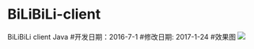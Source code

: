 # BiLiBiLi-client
BiLiBiLi client  Java
#开发日期：2016-7-1
#修改日期: 2017-1-24
#效果图
<img src="https://github.com/BiLiBiLi-client/images/1.jpg"/>